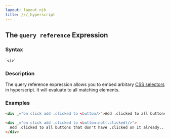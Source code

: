 ```yaml
---
layout: layout.njk
title: ///_hyperscript
---
```


## The `query reference` Expression

### Syntax

`<<css query>/>'

### Description

The query reference expression allows you to embed arbitary [CSS selectors](https://www.w3schools.com/cssref/css_selectors.asp) in hyperscript. It will evaluate to all matching elements.

### Examples

```html
<div _="on click add .clicked to <button/>">Add .clicked to all buttons</div>

<div _="on click add .clicked to <button:not(.clicked)/>">
  Add .clicked to all buttons that don't have .clicked on it already...
</div>
```
